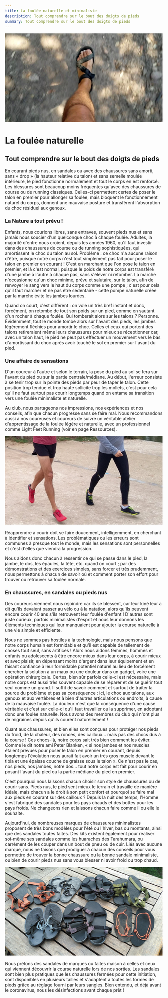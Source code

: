 ```yaml
---
title: La foulée naturelle et minimaliste
description: Tout comprendre sur le bout des doigts de pieds
summary: Tout comprendre sur le bout des doigts de pieds
---
```

![Courir Paleo](/assets/images/CourirPaleo_course_Corse_Balagne_sentier_sandale_1200px.jpg)
# La foulée naturelle
## Tout comprendre sur le bout des doigts de pieds

En courant pieds nus, en sandales ou avec des chaussures sans amorti, sans «&nbsp;drop&nbsp;» (la hauteur relative du talon) et sans semelle moulée intérieure, le pied fonctionne normalement et tout le corps en est renforcé. Les blessures sont beaucoup moins fréquentes qu'avec des chaussures de course ou de running classiques. Celles-ci permettent certes de poser le talon en premier pour allonger sa foulée, mais bloquent le fonctionnement naturel du corps, donnent une mauvaise posture et transfèrent l'absorption du choc résiduel aux genoux.

### La Nature a tout prévu&nbsp;!

Enfants, nous courions libres, sans entraves, souvent pieds nus et sans jamais nous soucier d'un quelconque choc à chaque foulée. Adultes, la majorité d'entre nous croient, depuis les années 1960, qu'il faut investir dans des chaussures de course ou de running sophistiquées, qui amortissent le choc du talon au sol. Problème : ce choc n'a aucune raison d'être, puisque notre corps n'est tout simplement pas fait pour poser le talon en premier en courant ! C'est en marchant que l'on pose le talon en premier, et là c'est normal, puisque le poids de notre corps est transféré d'une jambe à l'autre à chaque pas, sans s'élever ni retomber. La marche n'occasionne qu'un choc minime, prévu et salutaire, sur le talon, afin de renvoyer le sang vers le haut du corps comme une pompe ; c'est pour cela qu'il faut marcher et ne pas être sédentaire - cette pompe naturelle créée par la marche évite les jambes lourdes.

Quand on court, c'est différent : on vole un très bref instant et donc, forcément, on retombe de tout son poids sur un pied, comme en sautant d'un rocher à chaque foulée. Qui tomberait alors sur les talons ? Personne. Évidemment, tout le monde tombe alors sur l'avant des pieds, les jambes légèrement fléchies pour amortir le choc. Celles et ceux qui portent des talons retireraient même leurs chaussures pour mieux se réceptionner car, avec un talon haut, le pied ne peut pas effectuer un mouvement vers le bas d'amortissant du choc après avoir touché le sol en premier sur l'avant du pied.

### Une affaire de sensations
D'un coureur à l'autre et selon le terrain, la pose du pied au sol se fera sur l'avant du pied ou sur la partie centrale/médiane. Au début, l'erreur consiste à se tenir trop sur la pointe des pieds par peur de taper le talon. Cette position trop tendue et trop haute sollicite trop les mollets, c'est pour cela qu'il ne faut surtout pas courir longtemps quand on entame sa transition vers une foulée minimaliste et naturelle.

Au club, nous partageons nos impressions, nos expériences et nos conseils, afin que chacun progresse sans se faire mal. Nous recommandons aussi à nos coureuses et coureurs de suivre un véritable atelier d'apprentissage de la foulée légère et naturelle, avec un professionnel comme Light Feet Running (voir en page Ressources).

![Courir Paleo](/assets/images/CourirPaleo_atelier_Bois-de-Vincennes_2017_foulees_1200px.jpg)

Réapprendre à courir doit se faire doucement, intelligemment, en cherchant à identifier et sensations. Les problématiques ou les erreurs sont communes à presque tout le monde, mais les sensations sont personnelles et c'est d'elles que viendra la progression.

Nous aidons donc chacun à ressentir ce qui se passe dans le pied, la jambe, le dos, les épaules, la tête, etc. quand on court ; par des démonstrations et des exercices simples, sans forcer et très prudemment, nous permettons à chacun de savoir où et comment porter son effort pour trouver ou retrouver sa foulée normale.

### En chaussures, en sandales ou pieds nus

Des coureurs viennent nous rejoindre car ils se blessent, car leur kiné leur a dit qu'ils devaient passer au vélo ou à la natation, alors qu'ils peuvent encore courir 40 ans s'ils retrouvent leur foulée d'enfant&nbsp;! D'autres sont juste curieux, parfois minimalistes d'esprit et nous leur donnons les éléments techniques qui leur manquaient pour ajouter la course naturelle à une vie simple et efficiente.

Nous ne sommes pas hostiles à la technologie, mais nous pensons que notre corps humain est formidable et qu'il est capable de tellement de choses tout seul, sans artifices&nbsp;! Alors nous aidons femmes, hommes et enfants ou adolescents à être encore mieux dans leur corps, à courir mieux et avec plaisir, en dépensant moins d'argent dans leur équipement et en faisant confiance à leur formidable potentiel naturel au lieu de forcément chercher la solution à un maux ou une douleur dans un gadget, voire une opération chirurgicale. Certes, bien sûr parfois celle-ci est nécessaire, mais notre corps est aussi très souvent capable de se réparer et de se guérir tout seul comme un grand. Il suffit de savoir comment et surtout de traiter la source du problème et pas sa conséquence : ici, le choc aux talons, aux genoux et aux vertèbres et à bien d'autres articulations ou endroits, à cause de la mauvaise foulée. La douleur n'est que la conséquence d'une cause véritable et c'est sur celle-ci qu'il faut travailler ou la supprimer, en adoptant donc une foulée naturelle. Nous avons des membres du club qui n'ont plus de migraines depuis qu'ils courent naturellement&nbsp;!

Quant aux chaussures, et bien elles sont conçues pour protéger nos pieds du froid, de la chaleur, des ronces, des cailloux... mais pas des chocs dus à la course ! Ces chocs-là, notre corps sait très bien comment les éviter. Comme le dit notre ami Peter Blanken, «&nbsp;si nos jambes et nos muscles étaient prévues pour poser le talon en premier en courant, depuis longtemps l'évolution nous aurait fait avoir un très gros muscle devant le tibia et une épaisse couche de graisse sous le talon&nbsp;». Ce n'est pas le cas, nos pieds, nos jambes, notre dos... tout notre corps est fait pour courir en posant l'avant du pied ou la partie médiane du pied en premier.

C'est pourquoi nous laissons chacun choisir son style de chaussures ou de courir sans. Pieds nus, le pied sent mieux le terrain et travaille de manière idéale, mais chacun a le droit à son petit confort et pourquoi se faire mal aux pieds en courant sur des cailloux ? Depuis la nuit des temps, l'Homme s'est fabriqué des sandales pour les pays chauds et des bottes pour les pays froids. Ne changeons rien et laissons chacun faire comme il ou elle le souhaite. 

Aujourd'hui, de nombreuses marques de chaussures minimalistes proposent de très bons modèles pour l'été ou l'hiver, bas ou montants, ainsi que des sandales toutes faites. Des kits existent également pour réaliser soi-même ses sandales comme les huaraches des Tarahumara, ou carrément de les couper dans un bout de pneu ou de cuir. Liés avec aucune marque, nous ne faisons que prodiguer à chacun des conseils pour vous permettre de trouver la bonne chaussure ou la bonne sandale minimaliste, ou bien de courir pieds nus sans vous blesser ni avoir froid ou trop chaud.

![Courir Paleo](/assets/images/CourirPaleo_course_sorties_sandales_pret_1200px.jpg)

Nous prêtons des sandales de marques ou faites maison à celles et ceux qui viennent découvrir la course naturelle lors de nos sorties. Les sandales sont bien plus pratiques que les chaussures fermées pour cette initiation, sont disponibles en plusieurs tailles et s'adaptent à toutes les formes de pieds grâce au réglage fourni par leurs sangles. Bien entendu, et déjà avant le coronavirus, nous les désinfections avant chaque prêt&nbsp;!
